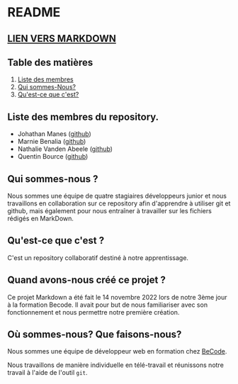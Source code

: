 # README

[LIEN VERS MARKDOWN](markdown.md)
--- 

## Table des matières
1. [Liste des membres](#liste-des-membres-du-repository)
1. [Qui sommes-Nous?](#qui-sommes-nous)
1. [Qu'est-ce que c'est?](#quest-ce-que-cest)

## Liste des membres du repository.
- Johathan Manes ([github](https://github.com/manesjonathan))
- Marnie Benalia ([github](https://github.com/MarnieBenalia))
- Nathalie Vanden Abeele ([github](https://github.com/nathvda))
- Quentin Bource ([github](https://github.com/Quentin-Bource))

## Qui sommes-nous ?
Nous sommes une équipe de quatre stagiaires développeurs junior et nous travaillons en collaboration sur ce repository afin d'apprendre à utiliser git et github, mais également pour nous entraîner à travailler sur les fichiers rédigés en MarkDown. 

## Qu'est-ce que c'est ? 
C'est un repository collaboratif destiné à notre apprentissage.

## Quand avons-nous créé ce projet ? 

Ce projet Markdown a été fait le 14 novembre 2022 lors de notre 3ème jour à la formation Becode. Il avait pour but de nous familiariser avec son fonctionnement et nous permettre notre première création. 

## Où sommes-nous? Que faisons-nous?

Nous sommes une équipe de développeur web en formation chez [BeCode](https://becode.org/). 

Nous travaillons de manière individuelle en télé-travail et réunissons notre travail à l'aide de l'outil `git`.


